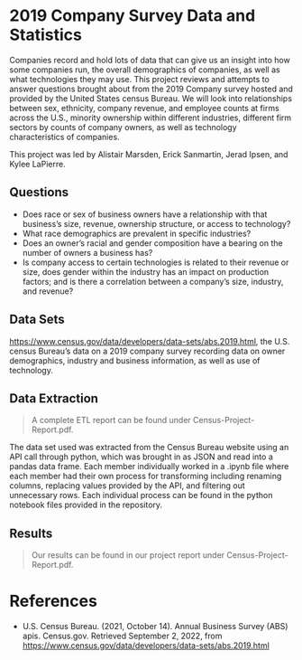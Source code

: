 # 2019 Company Survey Data and Statistics

Companies record and hold lots of data that can give us an insight into how some companies run, the overall demographics of companies, as well as what technologies they may use. This project reviews and attempts to answer questions brought about from the 2019 Company survey hosted and provided by the United States census Bureau. We will look into relationships between sex, ethnicity, company revenue, and employee counts at firms across the U.S., minority ownership within different industries, different firm sectors by counts of company owners, as well as technology characteristics of companies.

This project was led by Alistair Marsden, Erick Sanmartin, Jerad Ipsen, and Kylee LaPierre.

## Questions
-	Does race or sex of business owners have a relationship with that business’s size, revenue, ownership structure, or access to technology?
-	What race demographics are prevalent in specific industries?
-	Does an owner’s racial and gender composition have a bearing on the number of owners a business has?
-	Is company access to certain technologies is related to their revenue or size, does gender within the industry has an impact on production factors; and is there a correlation between a company’s size, industry, and revenue?

## Data Sets

https://www.census.gov/data/developers/data-sets/abs.2019.html, the U.S. census Bureau’s data on a 2019 company survey recording data on owner demographics, industry and business information, as well as use of technology.

## Data Extraction
>A complete ETL report can be found under Census-Project-Report.pdf.

The data set used was extracted from the Census Bureau website using an API call through python, which was brought in as JSON and read into a pandas data frame. Each member individually worked in a .ipynb file where each member had their own process for transforming including renaming columns, replacing values provided by the API, and filtering out unnecessary rows. Each individual process can be found in the python notebook files provided in the repository.

## Results

> Our results can be found in our project report under Census-Project-Report.pdf.

# References

-	U.S. Census Bureau. (2021, October 14). Annual Business Survey (ABS) apis. Census.gov. Retrieved September 2, 2022, from https://www.census.gov/data/developers/data-sets/abs.2019.html
